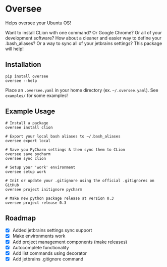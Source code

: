 # Oversee
Helps oversee your Ubuntu OS!

Want to install CLion with one command? Or Google Chrome? Or all of your development software? How about a cleaner and easier way to define your .bash_aliases? Or a way to
sync all of your jetbrains settings? This package will help!


## Installation
```
pip install oversee
oversee --help
```

Place an `.oversee.yaml` in your home directory (ex. `~/.oversee.yaml`). See `examples/` for some examples!

## Example Usage
```
# Install a package
oversee install clion

# Export your local bash aliases to ~/.bash_aliases
oversee export local

# Save you PyCharm settings & then sync them to CLion
oversee save pycharm
oversee sync clion

# Setup your 'work' environment
oversee setup work

# Init or update your .gitignore using the official .gitignores on GitHub
oversee project initignore pycharm

# Make new python package release at version 0.3
oversee project release 0.3
```

## Roadmap
- [x] Added jetbrains settings sync support
- [x] Make environments work
- [x] Add project management components (make releases)
- [x] Autocomplete functionality
- [x] Add list commands using decorator
- [x] Add jetbrains .gitignore command
